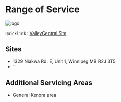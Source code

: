 # Range of Service

![logo](/img/small-banner.jpg)

`Quicklink:` [ValleyCentral Site](https://harrys48.sg-host.com/).

## Sites

* 1329 Niakwa Rd. E, Unit 1, Winnipeg MB R2J 3T5
* ``

## Additional Servicing Areas

* General Kenora area
